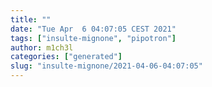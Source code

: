 ```yaml
---
title: ""
date: "Tue Apr  6 04:07:05 CEST 2021"
tags: ["insulte-mignone", "pipotron"]
author: m1ch3l
categories: ["generated"]
slug: "insulte-mignone/2021-04-06-04:07:05"
---
```



